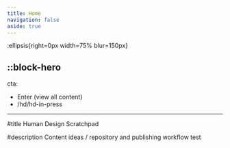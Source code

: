 ```yaml
---
title: Home
navigation: false
aside: true
---
```


:ellipsis{right=0px width=75% blur=150px}

::block-hero
---
cta:
  - Enter (view all content)
  - /hd/hd-in-press
---

#title
Human Design Scratchpad

#description
Content ideas / repository and publishing workflow test
